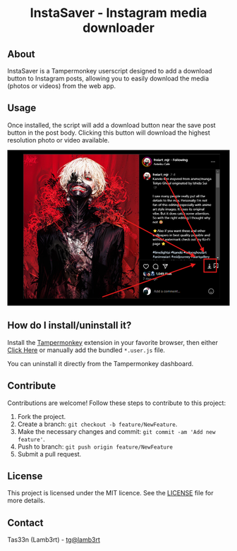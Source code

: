 <h1 align="center">InstaSaver - Instagram media downloader</h1>

## About
InstaSaver is a Tampermonkey userscript designed to add a download button to Instagram posts, allowing you to easily download the media (photos or videos) from the web app.

## Usage

Once installed, the script will add a download button near the save post button in the post body. Clicking this button will download the highest resolution photo or video available.

<img src="img/Screenshot 2024-08-17 000550.png" width="600">

## How do I install/uninstall it?

Install the [Tampermonkey](https://www.tampermonkey.net/) extension in your favorite browser, then either
[Click Here](/InstaSaver.user.js) or manually add the bundled `*.user.js` file.

You can uninstall it directly from the Tampermonkey dashboard.

## Contribute
Contributions are welcome! Follow these steps to contribute to this project:
1. Fork the project.
2. Create a branch: `git checkout -b feature/NewFeature`.
3. Make the necessary changes and commit: `git commit -am 'Add new feature'`.
4. Push to branch: `git push origin feature/NewFeature`
5. Submit a pull request.

## License
This project is licensed under the MIT licence. See the [LICENSE](LICENSE) file for more details.

## Contact
Tas33n (Lamb3rt) - [tg@lamb3rt](https://t.me/lamb3rt)
